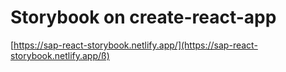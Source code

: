 # Storybook on create-react-app
[https://sap-react-storybook.netlify.app/](https://sap-react-storybook.netlify.app/ß)
